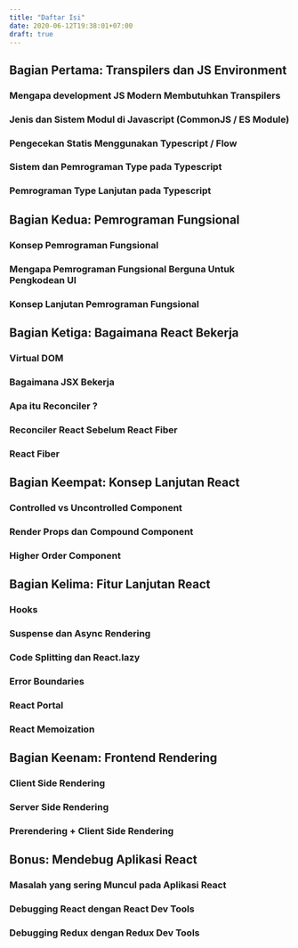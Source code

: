 ```yaml
---
title: "Daftar Isi"
date: 2020-06-12T19:38:01+07:00
draft: true
---
```


## Bagian Pertama: Transpilers dan JS Environment

### Mengapa development JS Modern Membutuhkan Transpilers

### Jenis dan Sistem Modul di Javascript (CommonJS / ES Module)

### Pengecekan Statis Menggunakan Typescript / Flow

### Sistem dan Pemrograman Type pada Typescript

### Pemrograman Type Lanjutan pada Typescript

## Bagian Kedua: Pemrograman Fungsional

### Konsep Pemrograman Fungsional

### Mengapa Pemrograman Fungsional Berguna Untuk Pengkodean UI

### Konsep Lanjutan Pemrograman Fungsional

## Bagian Ketiga: Bagaimana React Bekerja

### Virtual DOM

### Bagaimana JSX Bekerja

### Apa itu Reconciler ?

### Reconciler React Sebelum React Fiber

### React Fiber

## Bagian Keempat: Konsep Lanjutan React

### Controlled vs Uncontrolled Component

### Render Props dan Compound Component

### Higher Order Component

## Bagian Kelima: Fitur Lanjutan React

### Hooks

### Suspense dan Async Rendering

### Code Splitting dan React.lazy

### Error Boundaries

### React Portal

### React Memoization

## Bagian Keenam: Frontend Rendering

### Client Side Rendering

### Server Side Rendering

### Prerendering + Client Side Rendering

## Bonus: Mendebug Aplikasi React

### Masalah yang sering Muncul pada Aplikasi React

### Debugging React dengan React Dev Tools

### Debugging Redux dengan Redux Dev Tools
